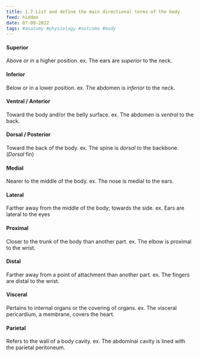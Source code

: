 ```yaml
---
title: 1.7 List and define the main directional terms of the body
feed: hidden
date: 07-09-2022
tags: #anatomy #physiology #outcome #body
---
```


#### Superior

Above or in a higher position.
ex. The ears are *superior* to the neck.

#### Inferior

Below or in a lower position.
ex. The abdomen is *inferior* to the neck.

#### Ventral / Anterior

Toward the body and/or the belly surface.
ex. The abdomen is *ventral* to the back.

#### Dorsal / Posterior

Toward the back of the body.
ex. The spine is *dorsal* to the backbone. (*Dorsal* fin)

#### Medial

Nearer to the middle of the body.
ex. The nose is medial to the ears.

#### Lateral

Farther away from the middle of the body; towards the side.
ex. Ears are lateral to the eyes

#### Proximal

Closer to the trunk of the body than another part.
ex. The elbow is proximal to the wrist.

#### Distal

Farther away from a point of attachment than another part.
ex. The fingers are distal to the wrist.

#### Visceral

Pertains to internal organs or the covering of organs.
ex. The visceral pericardium, a membrane, covers the heart.

#### Parietal

Refers to the wall of a body cavity.
ex. The abdominal cavity is lined with the parietal peritoneum.